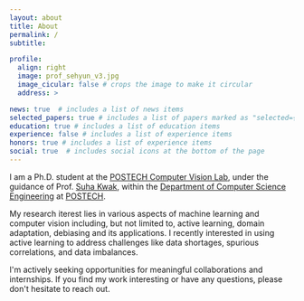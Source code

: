 ```yaml
---
layout: about
title: About
permalink: /
subtitle: 

profile:
  align: right
  image: prof_sehyun_v3.jpg
  image_cicular: false # crops the image to make it circular
  address: > 

news: true  # includes a list of news items
selected_papers: true # includes a list of papers marked as "selected={true}"
education: true # includes a list of education items
experience: false # includes a list of experience items
honors: true # includes a list of experience items
social: true  # includes social icons at the bottom of the page
---
```


I am a Ph.D. student at the [POSTECH Computer Vision Lab](http://cvlab.postech.ac.kr/lab/), under the guidance of Prof. [Suha Kwak](https://suhakwak.github.io/), within the [Department of Computer Science Engineering](https://cse.postech.ac.kr/) at [POSTECH](https://postech.ac.kr/eng/).

My research iterest lies in various aspects of machine learning and computer vision including, but not limited to, active learning, domain adaptation, debiasing and its applications.
I recently interested in using active learning to address challenges like data shortages, spurious correlations, and data imbalances.

I'm actively seeking opportunities for meaningful collaborations and internships.
If you find my work interesting or have any questions, please don't hesitate to reach out.